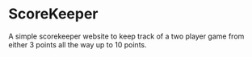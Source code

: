 # ScoreKeeper
A simple scorekeeper website to keep track of a two player game from either 3 points all the way up to 10 points.
